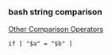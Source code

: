 ###  bash string comparison


[Other Comparison Operators](http://tldp.org/LDP/abs/html/comparison-ops.html "Other Comparison Operators")


 

```shell
if [ "$a" = "$b" ]


```

